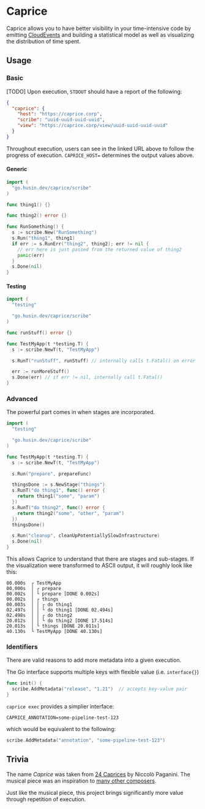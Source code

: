 # Caprice

Caprice allows you to have better visibility in your time-intensive code by emitting [CloudEvents](https://cloudevents.io/) and building a statistical model as well as visualizing the distribution of time spent.

## Usage

### Basic

[TODO] Upon execution, `STDOUT` should have a report of the following:

```json
{
  "caprice": {
    "host": "https://caprice.corp",
    "scribe": "uuid-uuid-uuid-uuid",
    "view": "https://caprice.corp/view/uuid-uuid-uuid-uuid"
  }
}
```

Throughout execution, users can see in the linked URL above to follow the progress of execution. `CAPRICE_HOST=` determines the output values above.

#### Generic

```go
import (
  "go.husin.dev/caprice/scribe"
)

func thing1() {}

func thing2() error {}

func RunSomething() {
  s := scribe.New("RunSomething")
  s.Run("thing1", thing1)
  if err := s.RunErr("thing2", thing2); err != nil {
    // err here is just passed from the returned value of thing2
    panic(err)
  }
  s.Done(nil)
}
```

#### Testing

```go
import (
  "testing"

  "go.husin.dev/caprice/scribe"
)

func runStuff() error {}

func TestMyApp(t *testing.T) {
  s := scribe.NewT(t, "TestMyApp")

  s.RunT("runStuff", runStuff) // internally calls t.Fatal() on error

  err := runMoreStuff()
  s.Done(err) // if err != nil, internally call t.Fatal()
}
```

### Advanced

The powerful part comes in when stages are incorporated.

```go
import (
  "testing"

  "go.husin.dev/caprice/scribe"
)

func TestMyApp(t *testing.T) {
  s := scribe.NewT(t, "TestMyApp")

  s.Run("prepare", prepareFunc)

  thingsDone := s.NewStage("things")
  s.RunT("do thing1", func() error {
    return thing1("some", "param")
  })
  s.RunT("do thing2", func() error {
    return thing2("some", "other", "param")
  })
  thingsDone()

  s.Run("cleanup", cleanUpPotentiallySlowInfrastructure)
  s.Done(nil)
}
```

This allows Caprice to understand that there are stages and sub-stages.
If the visualization were transformed to ASCII output, it will roughly look like this:

```
00.000s  ┌ TestMyApp
00.000s  │ ┌ prepare
00.002s  │ └ prepare [DONE 0.002s]
00.002s  │ ┌ things
00.003s  │ │ ┌ do thing1
02.497s  │ │ └ do thing1 [DONE 02.494s]
02.498s  │ │ ┌ do thing2
20.012s  │ │ └ do thing2 [DONE 17.514s]
20.013s  │ └ things [DONE 20.011s]
40.130s  └ TestMyApp [DONE 40.130s]
```

### Identifiers

There are valid reasons to add more metadata into a given execution.

The Go interface supports multiple keys with flexible value (i.e. `interface{}`)

```go
func init() {
  scribe.AddMetadata("release", "1.21")  // accepts key-value pair
}
```

`caprice exec` provides a simplier interface:

```
CAPRICE_ANNOTATION=some-pipeline-test-123
```

which would be equivalent to the following:

```go
scribe.AddMetadata("annotation", "some-pipeline-test-123")
```

## Trivia

The name _Caprice_ was taken from [24 Caprices](https://en.wikipedia.org/wiki/24_Caprices_for_Solo_Violin_(Paganini)) by Niccolò Paganini.
The musical piece was an inspiration to [many other composers](https://en.wikipedia.org/wiki/Niccol%C3%B2_Paganini#Compositions).

Just like the musical piece, this project brings significantly more value through repetition of execution.
